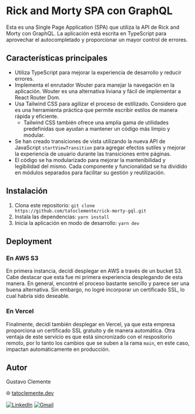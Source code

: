 # Rick and Morty SPA con GraphQL

Esta es una Single Page Application (SPA) que utiliza la API de Rick and Morty con GraphQL. La aplicación está escrita en TypeScript para aprovechar el autocompletado y proporcionar un mayor control de errores.

## Características principales

- Utiliza TypeScript para mejorar la experiencia de desarrollo y reducir errores.
- Implementa el enrutador Wouter para manejar la navegación en la aplicación. Wouter es una alternativa liviana y fácil de implementar a React Router Dom.
- Usa Tailwind CSS para agilizar el proceso de estilizado. Considero que es una herramienta práctica que permite escribir estilos de manera rápida y eficiente.
  - Tailwind CSS también ofrece una amplia gama de utilidades predefinidas que ayudan a mantener un código más limpio y modular.
- Se han creado transiciones de vista utilizando la nueva API de JavaScript `startViewTransition` para agregar efectos sutiles y mejorar la experiencia de usuario durante las transiciones entre páginas.
- El código se ha modularizado para mejorar la mantenibilidad y legibilidad del mismo. Cada componente y funcionalidad se ha dividido en módulos separados para facilitar su gestión y reutilización.

## Instalación

1. Clona este repositorio: `git clone https://github.com/tatoclemente/rick-morty-gql.git`
2. Instala las dependencias: `yarn install`
3. Inicia la aplicación en modo de desarrollo: `yarn dev`

## Deployment

### En AWS S3 

En primera instancia, decidí desplegar en AWS a través de un bucket S3. Cabe destacar que esta fue mi primera experiencia desplegando de esta manera. En general, encontré el proceso bastante sencillo y parece ser una buena alternativa. 
Sin embargo, no logré incorporar un certificado SSL, lo cual habría sido deseable.

### En Vercel

Finalmente, decidí también desplegar en Vercel, ya que esta empresa proporciona un certificado SSL gratuito y de manera automática.
Otra ventaja de este servicio es que está sincronizado con el respositorio remoto, por lo tanto los cambios que se suben a la rama `main`, en este caso, impactan automáticamente en producción.

## Autor

Gustavo Clemente

🌐 [tatoclemente.dev](https://tatoclemente.dev)

[![LinkedIn](https://img.shields.io/badge/LinkedIn-0A66C2?logo=LinkedIn&logoColor=white&labelColor=101010)](https://linkedin.com/in/tatoclemente/)
[![Gmail](https://img.shields.io/badge/Gmail-EA4335?logo=Gmail&logoColor=white&labelColor=101010)](mailto:soytatoclemente@gmail.com?Subject=Contacto%20por%20colaboración)


